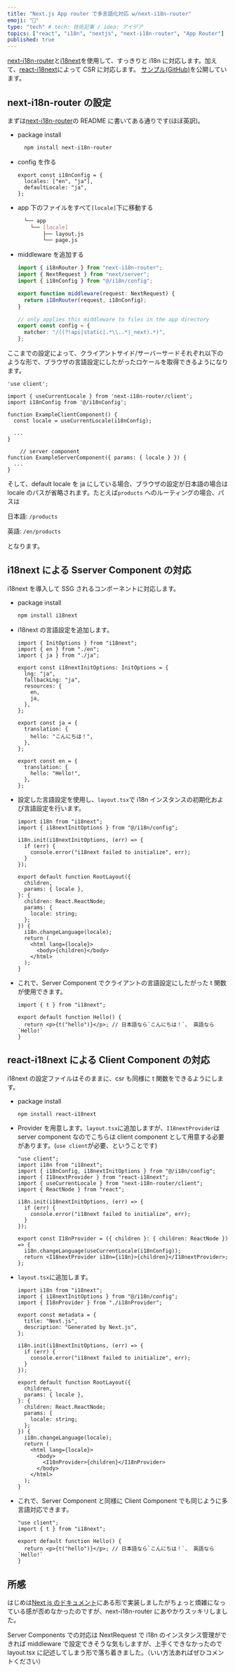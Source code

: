 ```yaml
---
title: "Next.js App router で多言語化対応 w/next-i18n-router"
emoji: "🐡"
type: "tech" # tech: 技術記事 / idea: アイデア
topics: ["react", "i18n", "nextjs", "next-i18n-router", "App Router"]
published: true
---
```


[next-i18n-router](https://github.com/i18nexus/next-i18n-router)と[i18next](https://github.com/i18next/i18next)を使用して、すっきりと i18n に対応します。加えて、[react-i18next](https://github.com/i18next/react-i18next)によって CSR に対応します。
[サンプル(GitHub)](https://github.com/cbmrham/next-i18n-app-rouer-example)を公開しています。

## next-i18n-router の設定

まずは[next-i18n-router](https://github.com/i18nexus/next-i18n-router)の README に書いてある通りです(ほぼ英訳)。

- package install

  ```bash
    npm install next-i18n-router
  ```

- config を作る

  ```tsx
  export const i18nConfig = {
    locales: ["en", "ja"],
    defaultLocale: "ja",
  };
  ```

- app 下のファイルをすべて`[locale]`下に移動する

  ```bash
  	└── app
      └── [locale]
          ├── layout.js
          └── page.js
  ```

- middleware を追加する

  ```typescript
  import { i18nRouter } from "next-i18n-router";
  import { NextRequest } from "next/server";
  import { i18nConfig } from "@/i18n/config";

  export function middleware(request: NextRequest) {
    return i18nRouter(request, i18nConfig);
  }

  // only applies this middleware to files in the app directory
  export const config = {
    matcher: "/((?!api|static|.*\\..*|_next).*)",
  };
  ```

ここまでの設定によって、クライアントサイド/サーバーサードそれぞれ以下のような形で、ブラウザの言語設定にしたがったロケールを取得できるようになります。

```tsx
'use client';

import { useCurrentLocale } from 'next-i18n-router/client';
import i18nConfig from '@/i18nConfig';

function ExampleClientComponent() {
  const locale = useCurrentLocale(i18nConfig);

  ...
}
```

```tsx
	// server component
function ExampleServerComponent({ params: { locale } }) {
  ...
}
```

そして、default locale を ja にしている場合、ブラウザの設定が日本語の場合は locale のパスが省略されます。たとえば`products` へのルーティングの場合、パスは

日本語: `/products`

英語: `/en/products`

となります。

## i18next による Sserver Component の対応

i18next を導入して SSG されるコンポーネントに対応します。

- package install

  ```bash
  npm install i18next
  ```

- i18next の言語設定を追加します。

  ```tsx
  import { InitOptions } from "i18next";
  import { en } from "./en";
  import { ja } from "./ja";

  export const i18nextInitOptions: InitOptions = {
    lng: "ja",
    fallbackLng: "ja",
    resources: {
      en,
      ja,
    },
  };
  ```

  ```tsx
  export const ja = {
    translation: {
      hello: "こんにちは！",
    },
  };
  ```

  ```tsx
  export const en = {
    translation: {
      hello: "Hello!",
    },
  };
  ```

- 設定した言語設定を使用し、`layout.tsx`で i18n インスタンスの初期化および言語設定を行います。

  ```tsx
  import i18n from "i18next";
  import { i18nextInitOptions } from "@/i18n/config";

  i18n.init(i18nextInitOptions, (err) => {
    if (err) {
      console.error("i18next failed to initialize", err);
    }
  });

  export default function RootLayout({
    children,
    params: { locale },
  }: {
    children: React.ReactNode;
    params: {
      locale: string;
    };
  }) {
    i18n.changeLanguage(locale);
    return (
      <html lang={locale}>
        <body>{children}</body>
      </html>
    );
  }
  ```

- これで、Server Component でクライアントの言語設定にしたがった t 関数が使用できます。

  ```tsx
  import { t } from "i18next";

  export default function Hello() {
    return <p>{t("hello")}</p>; // 日本語なら`こんにちは！`、 英語なら`Hello!`
  }
  ```

## react-i18next による Client Component の対応

i18next の設定ファイルはそのままに、csr も同様に t 関数をできるようにします。

- package install

  ```bash
  npm install react-i18next
  ```

- Provider を用意します。`layout.tsx`に追加しますが、`I18nextProvider`は server component なのでこちらは client component として用意する必要があります。(`use client`が必要、ということです)

  ```tsx
  "use client";
  import i18n from "i18next";
  import { i18nConfig, i18nextInitOptions } from "@/i18n/config";
  import { I18nextProvider } from "react-i18next";
  import { useCurrentLocale } from "next-i18n-router/client";
  import { ReactNode } from "react";

  i18n.init(i18nextInitOptions, (err) => {
    if (err) {
      console.error("i18next failed to initialize", err);
    }
  });

  export const I18nProvider = ({ children }: { children: ReactNode }) => {
    i18n.changeLanguage(useCurrentLocale(i18nConfig));
    return <I18nextProvider i18n={i18n}>{children}</I18nextProvider>;
  };
  ```

- `layout.tsx`に追加します。

  ```tsx
  import i18n from "i18next";
  import { i18nextInitOptions } from "@/i18n/config";
  import { I18nProvider } from "./i18nProvider";

  export const metadata = {
    title: "Next.js",
    description: "Generated by Next.js",
  };

  i18n.init(i18nextInitOptions, (err) => {
    if (err) {
      console.error("i18next failed to initialize", err);
    }
  });

  export default function RootLayout({
    children,
    params: { locale },
  }: {
    children: React.ReactNode;
    params: {
      locale: string;
    };
  }) {
    i18n.changeLanguage(locale);
    return (
      <html lang={locale}>
        <body>
          <I18nProvider>{children}</I18nProvider>
        </body>
      </html>
    );
  }
  ```

- これで、Server Component と同様に Client Component でも同じように多言語対応できます。

  ```tsx
  "use client";
  import { t } from "i18next";

  export default function Hello() {
    return <p>{t("hello")}</p>; // 日本語なら`こんにちは！`、 英語なら`Hello!`
  }
  ```

## 所感

はじめは[Next.js のドキュメント](https://nextjs.org/docs/app/building-your-application/routing/internationalization)にある形で実装しましたがちょっと煩雑になっている感が否めなかったのですが、next-i18n-router にあやかりスッキリしました。

Server Components での対応は NextRequest で i18n のインスタンス管理ができれば middleware で設定できそうな気もしますが、上手くできなかったので layout.tsx に記述してしまう形で落ち着きました。（いい方法あればぜひコメントください）
